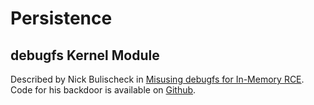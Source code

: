 # Persistence

## debugfs Kernel Module

Described by Nick Bulischeck in [Misusing debugfs for In-Memory RCE](https://nbulischeck.io/posts/misusing-debugfs-for-in-memory-rce).  Code for his backdoor is available on [Github](https://github.com/nbulischeck/debugfs-backdoor).

